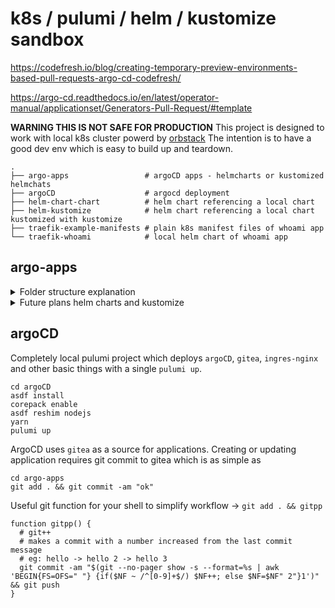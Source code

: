 # k8s / pulumi / helm / kustomize sandbox

https://codefresh.io/blog/creating-temporary-preview-environments-based-pull-requests-argo-cd-codefresh/

https://argo-cd.readthedocs.io/en/latest/operator-manual/applicationset/Generators-Pull-Request/#template

**WARNING THIS IS NOT SAFE FOR PRODUCTION**
This project is designed to work with local k8s cluster powerd by [orbstack](https://orbstack.dev/)
The intention is to have a good dev env which is easy to build up and teardown.

```
.
├── argo-apps                 # argoCD apps - helmcharts or kustomized helmchats
├── argoCD                    # argocd deployment
├── helm-chart-chart          # helm chart referencing a local chart
├── helm-kustomize            # helm chart referencing a local chart kustomized with kustomize
├── traefik-example-manifests # plain k8s manifest files of whoami app
└── traefik-whoami            # local helm chart of whoami app
```

## argo-apps
<details>
<summary>Folder structure explanation</summary>

```
./
├── base/                               # helm charts 
│   ├── dagster/
│   │   ├── Chart.yaml
│   │   └── values.yaml                 # base values 
└── prod/  # name of the environment / cluster
    └── services/                       # namespace with different services
        ├── dagster/
        │   └── values.yaml             # app specific overrides
```
</details>

<details>
<summary>Future plans helm charts and kustomize</summary>
```
.
├── base
│   ├── helm                         # Pure Helm charts 
│   │   ├── git-server-min
│   │   ├── postgres-operator
│   │       └── templates
│   └── kustomize                    # Kustomize + Helm combinations
│       └── postgres-operator
│           └── kustomization.yaml
└── orbstack
    ├── infra
    │   ├── helm                     # Helm-specific overrides
    │   │   └── postgres-operator
    │   │       └── values.yaml
    │   └── kustomize                # Kustomize-specific overrides
    │       └── postgres-operator
    │           └── values.yaml      # Values for the Helm part
    │           └── kustomization.yaml  # Optional additional kustomize overrides
    └── services
        ├── helm
        │   └── hiha
        └── kustomize
            └── hihi
```
</details>

## argoCD

Completely local pulumi project which deploys `argoCD`, `gitea`, `ingres-nginx` and other basic things with 
a single `pulumi up`.

```
cd argoCD
asdf install
corepack enable
asdf reshim nodejs
yarn
pulumi up
```


ArgoCD uses `gitea` as a source for applications.
Creating or updating application requires git commit to gitea which is as simple as
```
cd argo-apps
git add . && git commit -am "ok"
```

Useful git function for your shell to simplify workflow -> `git add . && gitpp`
```
function gitpp() {
  # git++
  # makes a commit with a number increased from the last commit message
  # eg: hello -> hello 2 -> hello 3
  git commit -am "$(git --no-pager show -s --format=%s | awk 'BEGIN{FS=OFS=" "} {if($NF ~ /^[0-9]+$/) $NF++; else $NF=$NF" 2"}1')" && git push
}
```
